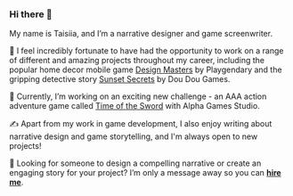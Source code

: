 ### Hi there 👋

My name is Taisiia, and I’m a narrative designer and game screenwriter.

🥇 I feel incredibly fortunate to have had the opportunity to work on a range of different and amazing projects throughout my career, including the popular home decor mobile game [Design Masters](https://taistalecrafts.com/published-games/design-masters/) by Playgendary and the gripping detective story [Sunset Secrets](https://taistalecrafts.com/published-games/sunset-secrets/) by Dou Dou Games.

🔭 Currently, I’m working on an exciting new challenge - an AAA action adventure game called [Time of the Sword](https://taistalecrafts.com/published-games/time-of-the-sword/) with Alpha Games Studio.

✍️ Apart from my work in game development, I also enjoy writing about narrative design and game storytelling, and I'm always open to new projects!

👋 Looking for someone to design a compelling narrative or create an engaging story for your project? I’m only a message away so you can [**hire me**](https://taistalecrafts.com/hire-me/).
